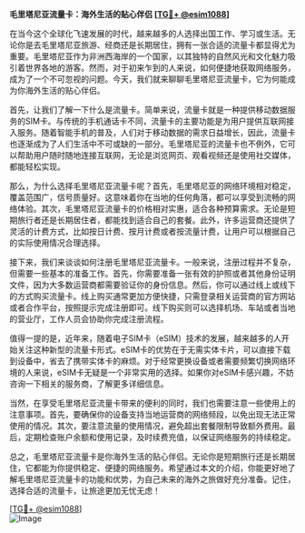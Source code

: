 **毛里塔尼亚流量卡：海外生活的贴心伴侣 [[TG💪+ @esim1088](https://t.me/s/esim1088)]**

在当今这个全球化飞速发展的时代，越来越多的人选择出国工作、学习或生活。无论你是去毛里塔尼亚旅游、经商还是长期居住，拥有一张合适的流量卡都显得尤为重要。毛里塔尼亚作为非洲西海岸的一个国家，以其独特的自然风光和文化魅力吸引着世界各地的游客。然而，对于初来乍到的人来说，如何便捷地获取网络服务，成为了一个不可忽视的问题。今天，我们就来聊聊毛里塔尼亚流量卡，它为何能成为你海外生活的贴心伴侣。

首先，让我们了解一下什么是流量卡。简单来说，流量卡就是一种提供移动数据服务的SIM卡。与传统的手机通话卡不同，流量卡的主要功能是为用户提供互联网接入服务。随着智能手机的普及，人们对于移动数据的需求日益增长，因此，流量卡也逐渐成为了人们生活中不可或缺的一部分。毛里塔尼亚的流量卡也不例外，它可以帮助用户随时随地连接互联网，无论是浏览网页、观看视频还是使用社交媒体，都能轻松实现。

那么，为什么选择毛里塔尼亚流量卡呢？首先，毛里塔尼亚的网络环境相对稳定，覆盖范围广，信号质量好。这意味着你在当地的任何角落，都可以享受到流畅的网络体验。其次，毛里塔尼亚流量卡的价格相对实惠，适合各种预算需求。无论是短期旅行者还是长期居住者，都能找到适合自己的套餐。此外，许多运营商还提供了灵活的计费方式，比如按日计费、按月计费或者按流量计费，让用户可以根据自己的实际使用情况合理选择。

接下来，我们来谈谈如何注册毛里塔尼亚流量卡。一般来说，注册过程并不复杂，但需要一些基本的准备工作。首先，你需要准备一张有效的护照或者其他身份证明文件，因为大多数运营商都需要验证你的身份信息。然后，你可以通过线上或线下的方式购买流量卡。线上购买通常更加方便快捷，只需登录相关运营商的官方网站或者合作平台，按照提示完成注册即可。线下购买则可以选择机场、车站或者当地的营业厅，工作人员会协助你完成注册流程。

值得一提的是，近年来，随着电子SIM卡（eSIM）技术的发展，越来越多的人开始关注这种新型的流量卡形式。eSIM卡的优势在于无需实体卡片，可以直接下载到设备中，省去了携带实体卡的麻烦。对于经常更换设备或者需要频繁切换网络环境的人来说，eSIM卡无疑是一个非常实用的选择。如果你对eSIM卡感兴趣，不妨咨询一下相关的服务商，了解更多详细信息。

当然，在享受毛里塔尼亚流量卡带来的便利的同时，我们也需要注意一些使用上的注意事项。首先，要确保你的设备支持当地运营商的网络频段，以免出现无法正常使用的情况。其次，要注意流量的使用情况，避免超出套餐限制导致额外费用。最后，定期检查账户余额和使用记录，及时续费充值，以保证网络服务的持续稳定。

总之，毛里塔尼亚流量卡是你海外生活的贴心伴侣。无论你是短期旅行还是长期居住，它都能为你提供稳定、便捷的网络服务。希望通过本文的介绍，你能更好地了解毛里塔尼亚流量卡的功能和优势，为自己未来的海外之旅做好充分准备。记住，选择合适的流量卡，让旅途更加无忧无虑！

[[TG💪+ @esim1088](https://t.me/s/esim1088)]  
![Image](https://i.postimg.cc/4NQfJmqS/Snipaste-2025-05-13-00-14-12.png)